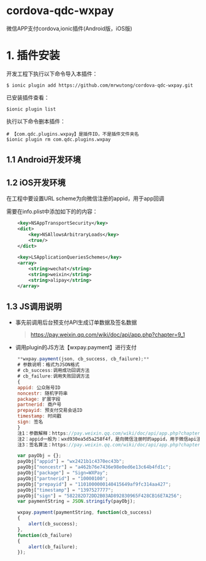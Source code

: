 # cordova-qdc-wxpay
微信APP支付cordova,ionic插件(Android版，iOS版)

# 1. 插件安装
开发工程下执行以下命令导入本插件：

	$ ionic plugin add https://github.com/mrwutong/cordova-qdc-wxpay.git

已安装插件查看：

	$ionic plugin list


执行以下命令删本插件：

	# 【com.qdc.plugins.wxpay】是插件ID，不是插件文件夹名
	$ionic plugin rm com.qdc.plugins.wxpay

## 1.1 Android开发环境

## 1.2 iOS开发环境
在工程中要设置URL scheme为向微信注册的appid，用于app回调

需要在info.plist中添加如下的的内容：
```xml
    <key>NSAppTransportSecurity</key>
    <dict>
        <key>NSAllowsArbitraryLoads</key>
        <true/>
    </dict>
    
    <key>LSApplicationQueriesSchemes</key>
    <array>
        <string>wechat</string>
        <string>weixin</string>
        <string>alipay</string>
    </array>
```

## 1.3 JS调用说明

* 事先前调用后台预支付API生成订单数据及签名数据
    >https://pay.weixin.qq.com/wiki/doc/api/app.php?chapter=9_1

* 调用plugin的JS方法【wxpay.payment】进行支付

```js
	**wxpay.payment(json, cb_success, cb_failure);**
	# 参数说明：格式为JSON格式
	# cb_success:调用成功回调方法
	# cb_failure:调用失败回调方法
	{
	appid: 公众账号ID
	noncestr: 随机字符串
	package: 扩展字段
	partnerid: 商户号
	prepayid: 预支付交易会话ID
	timestamp: 时间戳
	sign: 签名
	}
	注1：参数解释：https://pay.weixin.qq.com/wiki/doc/api/app.php?chapter=9_12
    注2：appid一般为：wxd930ea5d5a258f4f，是向微信注册时的appid，用于微信api注册
    注3：签名算法：https://pay.weixin.qq.com/wiki/doc/api/app.php?chapter=4_3
```

```js
    var payObj = {};
    payObj["appid"] = "wx2421b1c4370ec43b";
    payObj["noncestr"] = "a462b76e7436e98e0ed6e13c64b4fd1c";
    payObj["package"] = "Sign=WXPay";
    payObj["partnerid"] = "10000100";
    payObj["prepayid"] = "1101000000140415649af9fc314aa427";
    payObj["timestamp"] = "1397527777";
    payObj["sign"] = "582282D72DD2B03AD892830965F428CB16E7A256";
    var paymentString = JSON.stringify(payObj);

    wxpay.payment(paymentString, function(cb_success)
    {
        alert(cb_success);
    },
    function(cb_failure)
    {
        alert(cb_failure);
    });
```
